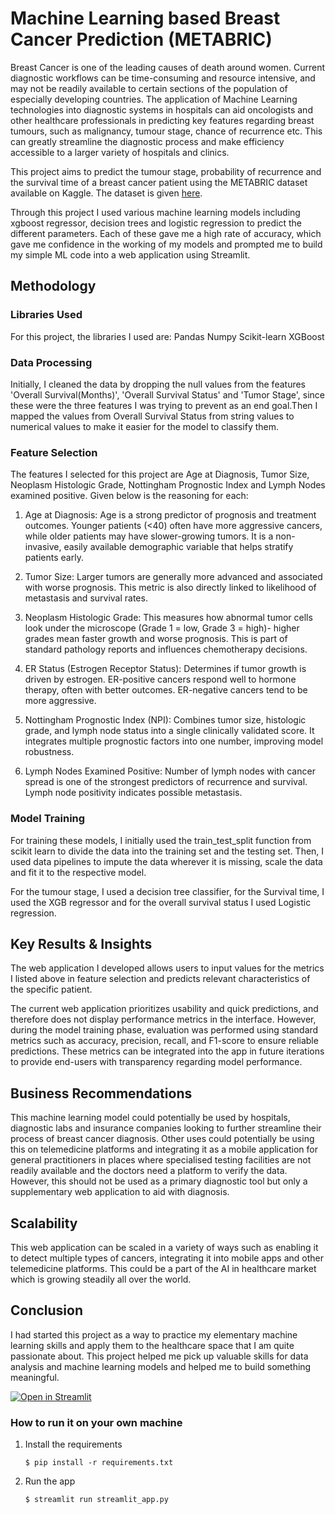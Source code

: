 # Machine Learning based Breast Cancer Prediction (METABRIC)

Breast Cancer is one of the leading causes of death around women. Current diagnostic workflows can be time-consuming and resource intensive, and may not be readily available to certain sections of the population of especially developing countries. The application of Machine Learning technologies into diagnostic systems in hospitals can aid oncologists and other healthcare professionals in predicting key features regarding breast tumours, such as malignancy, tumour stage, chance of recurrence etc. This can greatly streamline the diagnostic process and make efficiency accessible to a larger variety of hospitals and clinics. 

This project aims to predict the tumour stage, probability of recurrence and the survival time of a breast cancer patient using the METABRIC dataset available on Kaggle. The dataset is given [here](https://www.kaggle.com/datasets/gunesevitan/breast-cancer-metabric).

Through this project I used various machine learning models including xgboost regressor, decision trees and logistic regression to predict the different parameters. Each of these gave me a high rate of accuracy, which gave me confidence in the working of my models and prompted me to build my simple ML code into a web application using Streamlit. 

## Methodology

### Libraries Used
For this project, the libraries I used are:
Pandas
Numpy
Scikit-learn
XGBoost

### Data Processing
Initially, I cleaned the data by dropping the null values from the features 'Overall Survival(Months)', 'Overall Survival Status' and 'Tumor Stage', since these were the three features I was trying to prevent as an end goal.Then I mapped the values from Overall Survival Status from string values to numerical values to make it easier for the model to classify them.

### Feature Selection
The features I selected for this project are Age at Diagnosis, Tumor Size, Neoplasm Histologic Grade, Nottingham Prognostic Index and Lymph Nodes examined positive. Given below is the reasoning for each:

1. Age at Diagnosis: Age is a strong predictor of prognosis and treatment outcomes. Younger patients (<40) often have more aggressive cancers, while older patients may have slower-growing tumors. It is a non-invasive, easily available demographic variable that helps stratify patients early.

2. Tumor Size: Larger tumors are generally more advanced and associated with worse prognosis. This metric is also directly linked to likelihood of metastasis and survival rates.

3. Neoplasm Histologic Grade: This measures how abnormal tumor cells look under the microscope (Grade 1 = low, Grade 3 = high)- higher grades mean faster growth and worse prognosis. This is part of standard pathology reports and influences chemotherapy decisions.

4. ER Status (Estrogen Receptor Status): Determines if tumor growth is driven by estrogen. ER-positive cancers respond well to hormone therapy, often with better outcomes. ER-negative cancers tend to be more aggressive.

5. Nottingham Prognostic Index (NPI): Combines tumor size, histologic grade, and lymph node status into a single clinically validated score. It integrates multiple prognostic factors into one number, improving model robustness.

6. Lymph Nodes Examined Positive: Number of lymph nodes with cancer spread is one of the strongest predictors of recurrence and survival. Lymph node positivity indicates possible metastasis.

### Model Training

For training these models, I initially used the train_test_split function from scikit learn to divide the data into the training set and the testing set. Then, I used data pipelines to impute the data wherever it is missing, scale the data and fit it to the respective model. 

For the tumour stage, I used a decision tree classifier, for the Survival time, I used the XGB regressor and for the overall survival status I used Logistic regression. 

## Key Results & Insights

The web application I developed allows users to input values for the metrics I listed above in feature selection and predicts relevant characteristics of the specific patient. 

The current web application prioritizes usability and quick predictions, and therefore does not display performance metrics in the interface. However, during the model training phase, evaluation was performed using standard metrics such as accuracy, precision, recall, and F1-score to ensure reliable predictions. These metrics can be integrated into the app in future iterations to provide end-users with transparency regarding model performance.

## Business Recommendations

This machine learning model could potentially be used by hospitals, diagnostic labs and insurance companies looking to further streamline their process of breast cancer diagnosis. Other uses could potentially be using this on telemedicine platforms and integrating it as a mobile application for general practitioners in places where specialised testing facilities are not readily available and the doctors need a platform to verify the data. However, this should not be used as a primary diagnostic tool but only a supplementary web application to aid with diagnosis. 

## Scalability
This web application can be scaled in a variety of ways such as enabling it to detect multiple types of cancers, integrating it into mobile apps and other telemedicine platforms. This could be a part of the AI in healthcare market which is growing steadily all over the world. 

## Conclusion
I had started this project as a way to practice my elementary machine learning skills and apply them to the healthcare space that I am quite passionate about. This project helped me pick up valuable skills for data analysis and machine learning models and helped me to build something meaningful.

[![Open in Streamlit](https://static.streamlit.io/badges/streamlit_badge_black_white.svg)](https://blank-app-template.streamlit.app/)

### How to run it on your own machine

1. Install the requirements

   ```
   $ pip install -r requirements.txt
   ```

2. Run the app

   ```
   $ streamlit run streamlit_app.py
   ```
